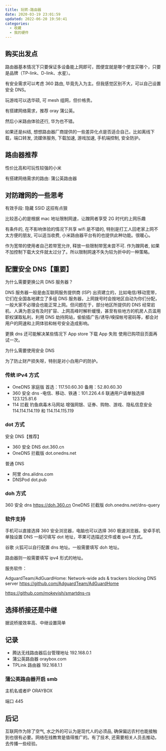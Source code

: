 ```yaml
---
title: 玩转-路由器
date: 2020-03-19 23:01:59
updated: 2022-06-20 19:50:41
categories:
  - 收藏
  - 我的硬件
---
```


## 购买出发点

路由器基本情况下只要保证多设备能上网即可，图便宜就是哪个便宜买哪个，只要是品牌（TP-link、D-link、水星）。

有安全需求可以考虑 360 路由, 毕竟先入为主。但我感觉区别不大，可以自己设置安全 DNS。

玩游戏可以选华硕, 可 mesh 组网，但价格贵。

有搭建网络需求，推荐 oray 蒲公英。

然后小米路由体验还行, 华为也不错。

如果还是纠结, 想想路由器厂商提供的一些差异化点是否适合自己，比如离线下载，端口转发, 流媒体服务, 下载加速, 游戏加速, 手机端控制, 安全防护。

## 路由器推荐

性价比高和可玩性较强的小米

有搭建网络需求的路由: 蒲公英路由器

<!-- more -->

## 对防蹭网的一些思考

有效手段: 隐藏 SSID 这招有点狠

比较恶心的是根据 mac 地址限制网速，让蹭网者享受 2G 时代的上网乐趣

有条件的, 在不影响体验的情况下共享 wifi 是不错的, 特别是打工人回老家上网不太方便的朋友, 可以适当收费, 小米路由器平台有的也提供此种功能。很暖心。

作为宽带的使用者自己若带宽允许, 释放一些限制带宽未尝不可. 作为蹭网者, 如果不加控制下载大文件就太过分了。所以限制网速不失为较为折中的一种策略。

## 配置安全 DNS【重要】

为什么需要更换公共 DNS 服务器？

DNS 服务器一般是由互联网服务提供商 (ISP) 出资建立的，比如电信/移动宽带，它们在全国各地建立了多组 DNS 服务器，上网拨号时会按地区自动为你们分配，一般大家不必理会也能正常上网。但问题在于，部分地区所提供的 DNS 经常宕机、人满为患没有及时扩容、上网高峰时解析缓慢，甚至有些地方的机房人员滥用职权谋取私利，利用 DNS 劫持网站，偷偷插广告/诱导/嗅探帐号密码等，都会对用户的网速和上网体验和帐号安全造成影响。

更换 dns 还可能解决某些情况下 App store 下载 App 失败 使用已购项目页面再试一次。

为什么需要使用安全 DNS

为了防止财产损失呀，特别是对小白用户的防护。

### 传统 IPv4 方式

* OneDNS 家庭版 首选：117.50.60.30 备用：52.80.60.30
* 360 安全 dns -电信、移动、铁通：101.226.4.6  联通用户请单独选择 123.125.81.6
* 114 拦截 钓鱼病毒木马网站  增强网银、证券、购物、游戏、隐私信息安全 114.114.114.119 和 114.114.115.119

### dot 方式

安全 DNS【推荐】

* 360 安全 DNS dot.360.cn
* OneDNS 拦截版 dot.onedns.net

普通 DNS

* 阿里 dns.alidns.com
* DNSPod dot.pub

### doh 方式

360 安全 dns https://doh.360.cn
OneDNS 拦截版 doh.onedns.net/dns-query

### 软件支持

手机可以直接选择 360 安全浏览器，电脑也可以选择 360 极速浏览器。安卓手机单独设置 DNS 一般可填写 dot 地址，苹果可选描述文件或者 ipv4 方式。

谷歌 火狐可以自行配置 dns 地址。一般需要填写 doh 地址。

路由器则一般需要填写 ipv4 形式的地址。

服务软件：

AdguardTeam/AdGuardHome: Network-wide ads & trackers blocking DNS server
<https://github.com/AdguardTeam/AdGuardHome>

<https://github.com/mokeyish/smartdns-rs>

## 选择桥接还是中继

据说桥接效率高、中继设置简单

## 记录

* 腾达无线路由器后台管理地址 192.168.0.1
* 蒲公英路由器 oraybox.com
* TPLink 路由器 192.168.1.1

### 蒲公英路由器开启 smb

主机名或者IP ORAYBOX

端口 445

## 后记

互联网作为除了空气, 水之外的可认为是现代人的必须品, 确保偏远农村也能接触到也很有必要。网络在线教育是值得推广的。有了技术, 还需要相关人员去推动，去传播一些经验。
